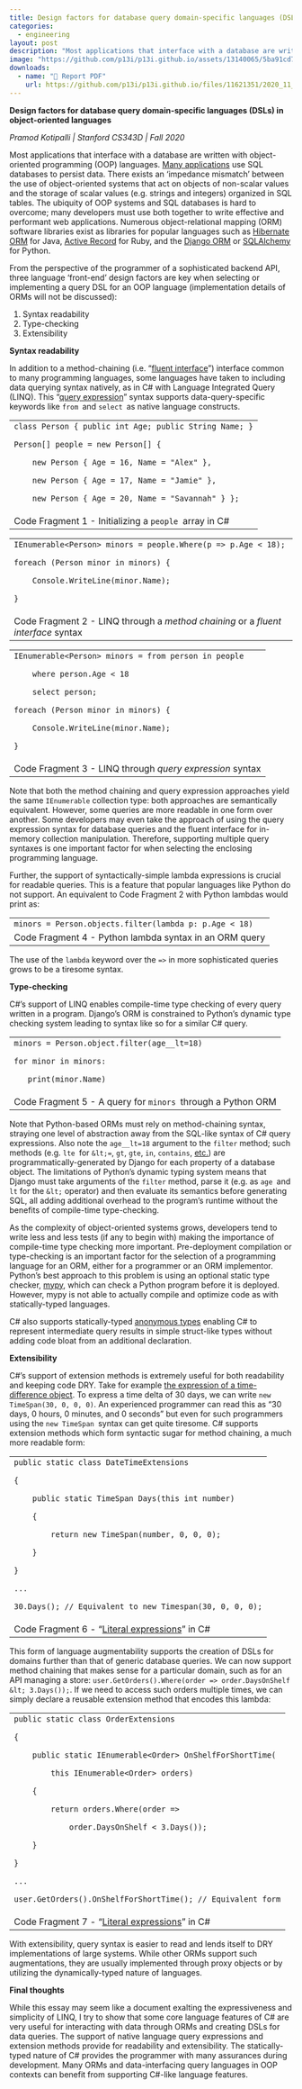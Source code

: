 ```yaml
---
title: Design factors for database query domain-specific languages (DSLs) in object-oriented languages
categories:
  - engineering
layout: post
description: "Most applications that interface with a database are written with object-oriented programming (OOP) languages. Many applications use SQL databases to persist data. There exists an ‘impedance mismatch’ between the use of object-oriented systems that act on objects of non-scalar values and the storage of scalar values (e.g. strings and integers) organized in SQL tables."
image: "https://github.com/p13i/p13i.github.io/assets/13140065/5ba91cd7-a604-46db-86ad-3209916eff16"
downloads:
  - name: "📜 Report PDF"
    url: https://github.com/p13i/p13i.github.io/files/11621351/2020_11_13._.CS343D._.Essay.Assignment.pdf
---
```


<!-- Copy and paste the converted output. -->

<!-----

Yay, no errors, warnings, or alerts!

Conversion time: 0.714 seconds.


Using this Markdown file:

1. Paste this output into your source file.
2. See the notes and action items below regarding this conversion run.
3. Check the rendered output (headings, lists, code blocks, tables) for proper
   formatting and use a linkchecker before you publish this page.

Conversion notes:

* Docs to Markdown version 1.0β34
* Sun Sep 03 2023 23:24:21 GMT-0700 (PDT)
* Source doc: 2020/11/13 | CS343D | Essay Assignment
* Tables are currently converted to HTML tables.
----->


**Design factors for database query domain-specific languages (DSLs) in object-oriented languages**

_Pramod Kotipalli | Stanford CS343D | Fall 2020_

Most applications that interface with a database are written with object-oriented programming (OOP) languages. [Many applications](https://scalegrid.io/blog/2019-database-trends-sql-vs-nosql-top-databases-single-vs-multiple-database-use/) use SQL databases to persist data. There exists an ‘impedance mismatch’ between the use of object-oriented systems that act on objects of non-scalar values and the storage of scalar values (e.g. strings and integers) organized in SQL tables. The ubiquity of OOP systems and SQL databases is hard to overcome; many developers must use both together to write effective and performant web applications. Numerous object-relational mapping (ORM) software libraries exist as libraries for popular languages such as [Hibernate ORM](https://hibernate.org/orm/) for Java, [Active Record](https://guides.rubyonrails.org/active_record_basics.html) for Ruby, and the [Django ORM](https://docs.djangoproject.com/en/3.1/topics/db/queries/) or [SQLAlchemy](https://www.sqlalchemy.org/)<span style="text-decoration:underline;"> </span>for Python.

From the perspective of the programmer of a sophisticated backend API, three language ‘front-end’ design factors are key when selecting or implementing a query DSL for an OOP language (implementation details of ORMs will not be discussed):



1. Syntax readability
2. Type-checking
3. Extensibility

**Syntax readability**

In addition to a method-chaining (i.e. “[fluent interface](https://docs.microsoft.com/en-us/archive/msdn-magazine/2010/january/patterns-in-practice-internal-domain-specific-languages#fluent-interfaces-and-expression-builders)”) interface common to many programming languages, some languages have taken to including data querying syntax natively, as in C# with Language Integrated Query (LINQ). This “[query expression](https://docs.microsoft.com/en-us/dotnet/csharp/programming-guide/concepts/linq/)” syntax supports data-query-specific keywords like `from `and `select `as native language constructs.


<table>
  <tr>
   <td colspan="2" ><code>class Person { public int Age; public String Name; }</code>
<p>
<code>Person[] people = new Person[] { </code>
<p>
<code>    new Person { Age = 16, Name = "Alex" }, </code>
<p>
<code>    new Person { Age = 17, Name = "Jamie" }, </code>
<p>
<code>    new Person { Age = 20, Name = "Savannah" } };</code>
   </td>
  </tr>
  <tr>
   <td colspan="2" >Code Fragment 1 - Initializing a <code>people </code>array in C#
   </td>
  </tr>
</table>



<table>
  <tr>
   <td><code>IEnumerable&lt;Person> minors = people.Where(p => p.Age &lt; 18);</code>
<p>
<code>foreach (Person minor in minors) {</code>
<p>
<code>    Console.WriteLine(minor.Name);</code>
<p>
<code>}</code>
   </td>
  </tr>
  <tr>
   <td>Code Fragment 2 - LINQ through a <em>method chaining</em> or a <em>fluent interface </em>syntax
   </td>
  </tr>
</table>



<table>
  <tr>
   <td><code>IEnumerable&lt;Person> minors = from person in people </code>
<p>
<code>    where person.Age &lt; 18 </code>
<p>
<code>    select person;</code>
<p>
<code>foreach (Person minor in minors) {</code>
<p>
<code>    Console.WriteLine(minor.Name);</code>
<p>
<code>}</code>
   </td>
  </tr>
  <tr>
   <td>Code Fragment 3 - LINQ through <em>query expression </em>syntax
   </td>
  </tr>
</table>


Note that both the method chaining and query expression approaches yield the same `IEnumerable` collection type: both approaches are semantically equivalent. However, some queries are more readable in one form over another. Some developers may even take the approach of using the query expression syntax for database queries and the fluent interface for in-memory collection manipulation. Therefore, supporting multiple query syntaxes is one important factor for when selecting the enclosing programming language.

Further, the support of syntactically-simple lambda expressions is crucial for readable queries. This is a feature that popular languages like Python do not support. An equivalent to Code Fragment 2 with Python lambdas would print as: 


<table>
  <tr>
   <td><code>minors = Person.objects.filter(lambda p: p.Age &lt; 18)</code>
   </td>
  </tr>
  <tr>
   <td>Code Fragment 4 - Python lambda syntax in an ORM query
   </td>
  </tr>
</table>


The use of the `lambda` keyword over the `=>` in more sophisticated queries grows to be a tiresome syntax.

**Type-checking**

C#’s support of LINQ enables compile-time type checking of every query written in a program. Django’s ORM is constrained to Python’s dynamic type checking system leading to syntax like so for a similar C# query.


<table>
  <tr>
   <td><code>minors = Person.object.filter(age__lt=18)</code>
<p>
<code>for minor in minors:</code>
<p>
<code>   print(minor.Name)</code>
   </td>
  </tr>
  <tr>
   <td>Code Fragment 5 - A query for <code>minors </code>through a Python ORM
   </td>
  </tr>
</table>


Note that Python-based ORMs must rely on method-chaining syntax, straying one level of abstraction away from the SQL-like syntax of C# query expressions. Also note the `age__lt=18` argument to the `filter` method; such methods (e.g. `lte `for `&lt;=`, `gt`, `gte`, `in`, `contains`, [etc.](https://docs.djangoproject.com/en/3.1/ref/models/querysets/#id4)) are programmatically-generated by Django for each property of a database object. The limitations of Python’s dynamic typing system means that Django must take arguments of the `filter` method, parse it (e.g. as `age `and `lt` for the `&lt;` operator) and then evaluate its semantics before generating SQL, all adding additional overhead to the program’s runtime without the benefits of compile-time type-checking.

As the complexity of object-oriented systems grows, developers tend to write less and less tests (if any to begin with) making the importance of compile-time type checking more important. Pre-deployment compilation or type-checking is an important factor for the selection of a programming language for an ORM, either for a programmer or an ORM implementor. Python’s best approach to this problem is using an optional static type checker, [mypy](http://mypy-lang.org/), which can check a Python program before it is deployed. However, mypy is not able to actually compile and optimize code as with statically-typed languages.

C# also supports statically-typed [anonymous types](https://docs.microsoft.com/en-us/dotnet/standard/linq/project-anonymous-type) enabling C# to represent intermediate query results in simple struct-like types without adding code bloat from an additional declaration.

**Extensibility**

C#’s support of extension methods is extremely useful for both readability and keeping code DRY. Take for example [the expression of a time-difference object](https://docs.microsoft.com/en-us/archive/msdn-magazine/2010/january/patterns-in-practice-internal-domain-specific-languages). To express a time delta of 30 days, we can write `new TimeSpan(30, 0, 0, 0)`. An experienced programmer can read this as “30 days, 0 hours, 0 minutes, and 0 seconds” but even for such programmers using the `new TimeSpan `syntax can get quite tiresome. C# supports extension methods which form syntactic sugar for method chaining, a much more readable form:


<table>
  <tr>
   <td><code>public static class DateTimeExtensions</code>
<p>
<code>{</code>
<p>
<code>    public static TimeSpan Days(this int number)</code>
<p>
<code>    {</code>
<p>
<code>        return new TimeSpan(number, 0, 0, 0);</code>
<p>
<code>    }</code>
<p>
<code>}</code>
<p>
<code>...</code>
<p>
<code>30.Days(); // Equivalent to new Timespan(30, 0, 0, 0);</code>
   </td>
  </tr>
  <tr>
   <td>Code Fragment 6 - “<a href="https://docs.microsoft.com/en-us/archive/msdn-magazine/2010/january/patterns-in-practice-internal-domain-specific-languages#literal-extensions">Literal expressions</a>” in C#
   </td>
  </tr>
</table>


This form of language augmentability supports the creation of DSLs for domains further than that of generic database queries. We can now support method chaining that makes sense for a particular domain, such as for an API managing a store: `user.GetOrders().Where(order => order.DaysOnShelf &lt; 3.Days());`. If we need to access such orders multiple times, we can simply declare a reusable extension method that encodes this lambda:


<table>
  <tr>
   <td><code>public static class OrderExtensions</code>
<p>
<code>{</code>
<p>
<code>    public static IEnumerable&lt;Order> OnShelfForShortTime(</code>
<p>
<code>        this IEnumerable&lt;Order> orders)</code>
<p>
<code>    {</code>
<p>
<code>        return orders.Where(order => </code>
<p>
<code>            order.DaysOnShelf &lt; 3.Days());</code>
<p>
<code>    }</code>
<p>
<code>}</code>
<p>
<code>...</code>
<p>
<code>user.GetOrders().OnShelfForShortTime(); // Equivalent form</code>
   </td>
  </tr>
  <tr>
   <td>Code Fragment 7 - “<a href="https://docs.microsoft.com/en-us/archive/msdn-magazine/2010/january/patterns-in-practice-internal-domain-specific-languages#literal-extensions">Literal expressions</a>” in C#
   </td>
  </tr>
</table>


With extensibility, query syntax is easier to read and lends itself to DRY implementations of large systems. While other ORMs support such augmentations, they are usually implemented through proxy objects or by utilizing the dynamically-typed nature of languages.

**Final thoughts**

While this essay may seem like a document exalting the expressiveness and simplicity of LINQ, I try to show that some core language features of C# are very useful for interacting with data through ORMs and creating DSLs for data queries. The support of native language query expressions and extension methods provide for readability and extensibility. The statically-typed nature of C# provides the programmer with many assurances during development. Many ORMs and data-interfacing query languages in OOP contexts can benefit from supporting C#-like language features.
